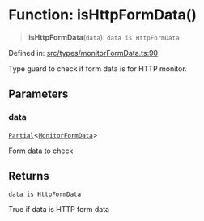 # Function: isHttpFormData()

> **isHttpFormData**(`data`): `data is HttpFormData`

Defined in: [src/types/monitorFormData.ts:90](https://github.com/Nick2bad4u/Uptime-Watcher/blob/8a1973382d5fe14c52996ecda381894eb7ecd4a6/src/types/monitorFormData.ts#L90)

Type guard to check if form data is for HTTP monitor.

## Parameters

### data

[`Partial`](https://www.typescriptlang.org/docs/handbook/utility-types.html#partialtype)\<[`MonitorFormData`](../type-aliases/MonitorFormData.md)\>

Form data to check

## Returns

`data is HttpFormData`

True if data is HTTP form data

